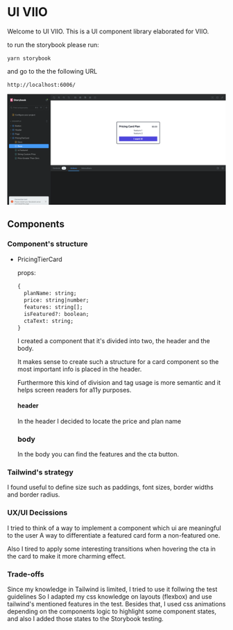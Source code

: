 # UI VIIO

Welcome to UI VIIO. This is a UI component library elaborated for VIIO.

to run the storybook please run:

```
yarn storybook
```

and go to the the following URL

```
http://localhost:6006/
```

![Storybook](/public/ui.png)

## Components

### Component's structure

- PricingTierCard

  props:

  ```
  {
    planName: string;
    price: string|number;
    features: string[];
    isFeatured?: boolean;
    ctaText: string;
  }
  ```

  I created a component that it's divided into two, the header and the body.

  It makes sense to create such a structure for a card component so the most
  important info is placed in the header.

  Furthermore this kind of division and tag usage is more semantic and it
  helps screen readers for a11y purposes.

  #### header

  In the header I decided to locate the price and plan name

  ### body

  In the body you can find the features and the cta button.

### Tailwind's strategy

I found useful to define size such as paddings, font sizes, border widths and border radius.

### UX/UI Decissions

I tried to think of a way to implement a component which ui are meaningful to the user
A way to differentiate a featured card form a non-featured one.

Also I tired to apply some interesting transitions when hovering the cta in the card
to make it more charming effect.

### Trade-offs

Since my knowledge in Tailwind is limited, I tried to use it follwing the test guidelines
So I adapted my css knowledge on layouts (flexbox) and use tailwind's mentioned features
in the test. Besides that, I used css animations depending on the components logic to
highlight some component states, and also I added those states to the Storybook testing.